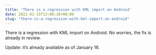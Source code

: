 ```yaml
---
title: 'There is a regression with KML import on Android'
date: 2022-01-15T13:08:26+00:00
slug: "there-is-a-regression-with-kml-import-on-android"
---
```


There is a regression with KML import on Android. No worries, the fix is already in review.

Update: it’s already available as of January 16.
